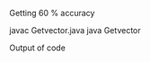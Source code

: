 Getting 60 % accuracy


javac Getvector.java
java Getvector <Image Name in this folder>

Output of code 
<Text Extracted from Image> 
